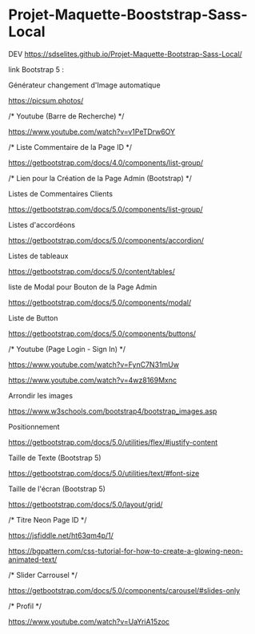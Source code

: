 # Projet-Maquette-Booststrap-Sass-Local
DEV
https://sdselites.github.io/Projet-Maquette-Bootstrap-Sass-Local/

link Bootstrap 5 : <script src="/assets/js/bootstrap.bundle.min.js"></script>

 

Générateur changement d'Image automatique

https://picsum.photos/




/* Youtube (Barre de Recherche) */

https://www.youtube.com/watch?v=v1PeTDrw6OY


/* Liste Commentaire de la Page ID */

https://getbootstrap.com/docs/4.0/components/list-group/




/* Lien pour la Création de la Page Admin (Bootstrap) */

Listes de Commentaires Clients

https://getbootstrap.com/docs/5.0/components/list-group/

Listes d'accordéons

https://getbootstrap.com/docs/5.0/components/accordion/

Listes de tableaux

https://getbootstrap.com/docs/5.0/content/tables/

liste de Modal pour Bouton de la Page Admin

https://getbootstrap.com/docs/5.0/components/modal/

Liste de Button

https://getbootstrap.com/docs/5.0/components/buttons/




/* Youtube (Page Login - Sign In) */

https://www.youtube.com/watch?v=FynC7N31mUw

https://www.youtube.com/watch?v=4wz8169Mxnc




Arrondir les images 

https://www.w3schools.com/bootstrap4/bootstrap_images.asp

Positionnement

https://getbootstrap.com/docs/5.0/utilities/flex/#justify-content


Taille de Texte (Bootstrap 5)

https://getbootstrap.com/docs/5.0/utilities/text/#font-size


Taille de l'écran (Bootstrap 5)

https://getbootstrap.com/docs/5.0/layout/grid/



/* Titre Neon Page ID */

https://jsfiddle.net/ht63qm4p/1/

https://bgpattern.com/css-tutorial-for-how-to-create-a-glowing-neon-animated-text/

/* Slider Carrousel */

https://getbootstrap.com/docs/5.0/components/carousel/#slides-only


/* Profil */

https://www.youtube.com/watch?v=UaYriA15zoc
